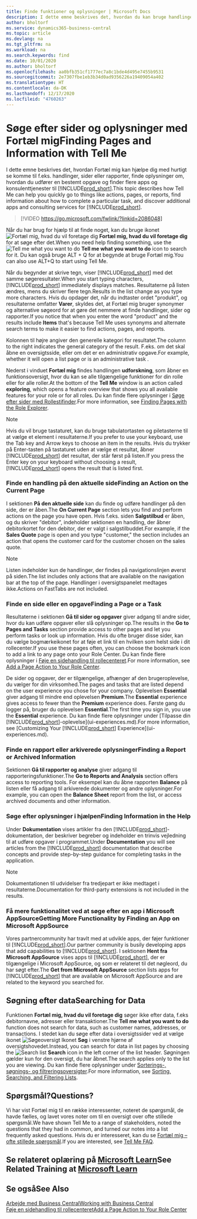 ```yaml
---
title: Finde funktioner og oplysninger | Microsoft Docs
description: I dette emne beskrives det, hvordan du kan bruge handlinger, sider, rapporter, dokumentation og data samt andre programmer og konsulenttjenester.
author: bholtorf
ms.service: dynamics365-business-central
ms.topic: article
ms.devlang: na
ms.tgt_pltfrm: na
ms.workload: na
ms.search.keywords: find
ms.date: 10/01/2020
ms.author: bholtorf
ms.openlocfilehash: aa0bfb351cf1777ec7a8c1bde4d495e7455b9531
ms.sourcegitcommit: 2e7307fbe1eb3b34d0ad9356226a19409054a402
ms.translationtype: HT
ms.contentlocale: da-DK
ms.lasthandoff: 12/17/2020
ms.locfileid: "4760263"
---
```

# <a name="finding-pages-and-information-with-tell-me"></a><span data-ttu-id="9356b-103">Søge efter sider og oplysninger med Fortæl mig</span><span class="sxs-lookup"><span data-stu-id="9356b-103">Finding Pages and Information with Tell Me</span></span>  
<span data-ttu-id="9356b-104">I dette emne beskrives det, hvordan Fortæl mig kan hjælpe dig med hurtigt se komme til f.eks. handlinger, sider eller rapporter, finde oplysninger om, hvordan du udfører en bestemt opgave og finder flere apps og konsulenttjenester til [!INCLUDE[prod_short](includes/prod_short.md)].</span><span class="sxs-lookup"><span data-stu-id="9356b-104">This topic describes how Tell Me can help you quickly go to things like actions, pages, or reports, find information about how to complete a particular task, and discover additional apps and consulting services for [!INCLUDE[prod_short](includes/prod_short.md)].</span></span>  


> [!VIDEO https://go.microsoft.com/fwlink/?linkid=2086048]

<span data-ttu-id="9356b-105">Når du har brug for hjælp til at finde noget, kan du bruge ikonet ![Fortæl mig, hvad du vil foretage dig](media/ui-search/search.png "Søge efter side eller rapport") **Fortæl mig, hvad du vil foretage dig** for at søge efter det.</span><span class="sxs-lookup"><span data-stu-id="9356b-105">When you need help finding something, use the ![Tell me what you want to do](media/ui-search/search.png "Search for Page or Report") **Tell me what you want to do** icon to search for it.</span></span> <span data-ttu-id="9356b-106">Du kan også bruge ALT + Q for at begynde at bruge Fortæl mig.</span><span class="sxs-lookup"><span data-stu-id="9356b-106">You can also use ALT+Q to start using Tell Me.</span></span>

<span data-ttu-id="9356b-107">Når du begynder at skrive tegn, viser [!INCLUDE[prod_short](includes/prod_short.md)] med det samme søgeresultater.</span><span class="sxs-lookup"><span data-stu-id="9356b-107">When you start typing characters, [!INCLUDE[prod_short](includes/prod_short.md)] immediately displays matches.</span></span> <span data-ttu-id="9356b-108">Resultaterne på listen ændres, mens du skriver flere tegn.</span><span class="sxs-lookup"><span data-stu-id="9356b-108">Results in the list change as you type more characters.</span></span> <span data-ttu-id="9356b-109">Hvis du opdager det, når du indtaster ordet "produkt", og resultaterne omfatter **Varer**, skyldes det, at Fortæl mig bruger synonymer og alternative søgeord for at gøre det nemmere at finde handlinger, sider og rapporter.</span><span class="sxs-lookup"><span data-stu-id="9356b-109">If you notice that when you enter the word "product" and the results include **Items** that's because Tell Me uses synonyms and alternate search terms to make it easier to find actions, pages, and reports.</span></span>

<span data-ttu-id="9356b-110">Kolonnen til højre angiver den generelle kategori for resultatet.</span><span class="sxs-lookup"><span data-stu-id="9356b-110">The column to the right indicates the general category of the result.</span></span> <span data-ttu-id="9356b-111">F.eks. om det skal åbne en oversigtsside, eller om det er en administrativ opgave.</span><span class="sxs-lookup"><span data-stu-id="9356b-111">For example, whether it will open a list page or is an administrative task .</span></span>  

<span data-ttu-id="9356b-112">Nederst i vinduet **Fortæl mig** findes handlingen **udforskning**, som åbner en funktionsoversigt, hvor du kan se alle tilgængelige funktioner for din rolle eller for alle roller.</span><span class="sxs-lookup"><span data-stu-id="9356b-112">At the bottom of the **Tell Me** window is an action called **exploring**, which opens a feature overview that shows you all available features for your role or for all roles.</span></span> <span data-ttu-id="9356b-113">Du kan finde flere oplysninger i [Søge efter sider med Rollestifinder](ui-role-explorer.md).</span><span class="sxs-lookup"><span data-stu-id="9356b-113">For more information, see [Finding Pages with the Role Explorer](ui-role-explorer.md).</span></span>

> [!NOTE]  
>   <span data-ttu-id="9356b-114">Hvis du vil bruge tastaturet, kan du bruge tabulatortasten og piletasterne til at vælge et element i resultaterne.</span><span class="sxs-lookup"><span data-stu-id="9356b-114">If you prefer to use your keyboard, use the Tab key and Arrow keys to choose an item in the results.</span></span> <span data-ttu-id="9356b-115">Hvis du trykker på Enter-tasten på tastaturet uden at vælge et resultat, åbner [!INCLUDE[prod_short](includes/prod_short.md)] det resultat, der står først på listen.</span><span class="sxs-lookup"><span data-stu-id="9356b-115">If you press the Enter key on your keyboard without choosing a result, [!INCLUDE[prod_short](includes/prod_short.md)] opens the result that is listed first.</span></span>

### <a name="finding-an-action-on-the-current-page"></a><span data-ttu-id="9356b-116">Finde en handling på den aktuelle side</span><span class="sxs-lookup"><span data-stu-id="9356b-116">Finding an Action on the Current Page</span></span>
<span data-ttu-id="9356b-117">I sektionen **På den aktuelle side** kan du finde og udføre handlinger på den side, der er åben.</span><span class="sxs-lookup"><span data-stu-id="9356b-117">The **On Current Page** section lets you find and perform actions on the page you have open.</span></span> <span data-ttu-id="9356b-118">Hvis f.eks. siden **Salgstilbud** er åben, og du skriver "debitor", indeholder sektionen en handling, der åbner debitorkortet for den debitor, der er valgt i salgstilbuddet.</span><span class="sxs-lookup"><span data-stu-id="9356b-118">For example, if the **Sales Quote** page is open and you type "customer," the section includes an action that opens the customer card for the customer chosen on the sales quote.</span></span>

> [!NOTE]  
>   <span data-ttu-id="9356b-119">Listen indeholder kun de handlinger, der findes på navigationslinjen øverst på siden.</span><span class="sxs-lookup"><span data-stu-id="9356b-119">The list includes only actions that are available on the navigation bar at the top of the page.</span></span> <span data-ttu-id="9356b-120">Handlinger i oversigtspanelet medtages ikke.</span><span class="sxs-lookup"><span data-stu-id="9356b-120">Actions on FastTabs are not included.</span></span>  

### <a name="finding-a-page-or-a-task"></a><span data-ttu-id="9356b-121">Finde en side eller en opgave</span><span class="sxs-lookup"><span data-stu-id="9356b-121">Finding a Page or a Task</span></span>
<span data-ttu-id="9356b-122">Resultaterne i sektionen **Gå til sider og opgaver** giver adgang til andre sider, hvor du kan udføre opgaver eller slå oplysninger op.</span><span class="sxs-lookup"><span data-stu-id="9356b-122">The results in the **Go to Pages and Tasks** section provide access to other pages and let you perform tasks or look up information.</span></span> <span data-ttu-id="9356b-123">Hvis du ofte bruger disse sider, kan du vælge bogmærkeikonet for at føje et link til en hvilken som helst side i dit rollecenter.</span><span class="sxs-lookup"><span data-stu-id="9356b-123">If you use these pages often, you can choose the bookmark icon to add a link to any page onto your Role Center.</span></span> <span data-ttu-id="9356b-124">Du kan finde flere oplysninger i [Føje en sidehandling til rollecenteret](ui-bookmarks.md).</span><span class="sxs-lookup"><span data-stu-id="9356b-124">For more information, see [Add a Page Action to Your Role Center](ui-bookmarks.md).</span></span>

<span data-ttu-id="9356b-125">De sider og opgaver, der er tilgængelige, afhænger af den brugeroplevelse, du vælger for din virksomhed.</span><span class="sxs-lookup"><span data-stu-id="9356b-125">The pages and tasks that are listed depend on the user experience you chose for your company.</span></span> <span data-ttu-id="9356b-126">Oplevelsen **Essential** giver adgang til mindre end oplevelsen **Premium**.</span><span class="sxs-lookup"><span data-stu-id="9356b-126">The **Essential** experience gives access to fewer than the **Premium** experience does.</span></span> <span data-ttu-id="9356b-127">Første gang du logger på, bruger du oplevelsen **Essential**.</span><span class="sxs-lookup"><span data-stu-id="9356b-127">The first time you sign in, you use the **Essential** experience.</span></span> <span data-ttu-id="9356b-128">Du kan finde flere oplysninger under [Tilpasse din [!INCLUDE[prod_short](includes/prod_short.md)]-oplevelse](ui-experiences.md).</span><span class="sxs-lookup"><span data-stu-id="9356b-128">For more information, see [Customizing Your [!INCLUDE[prod_short](includes/prod_short.md)] Experience](ui-experiences.md).</span></span>

### <a name="finding-a-report-or-archived-information"></a><span data-ttu-id="9356b-129">Finde en rapport eller arkiverede oplysninger</span><span class="sxs-lookup"><span data-stu-id="9356b-129">Finding a Report or Archived Information</span></span>
<span data-ttu-id="9356b-130">Sektionen **Gå til rapporter og analyse** giver adgang til rapporteringsfunktioner.</span><span class="sxs-lookup"><span data-stu-id="9356b-130">The **Go to Reports and Analysis** section offers access to reporting tools.</span></span> <span data-ttu-id="9356b-131">For eksempel kan du åbne rapporten **Balance** på listen eller få adgang til arkiverede dokumenter og andre oplysninger.</span><span class="sxs-lookup"><span data-stu-id="9356b-131">For example, you can open the **Balance Sheet** report from the list, or access archived documents and other information.</span></span>  

### <a name="finding-information-in-the-help"></a><span data-ttu-id="9356b-132">Søge efter oplysninger i hjælpen</span><span class="sxs-lookup"><span data-stu-id="9356b-132">Finding Information in the Help</span></span>
<span data-ttu-id="9356b-133">Under **Dokumentation** vises artikler fra den [!INCLUDE[prod_short](includes/prod_short.md)]-dokumentation, der beskriver begreber og indeholder en trinvis vejledning til at udføre opgaver i programmet.</span><span class="sxs-lookup"><span data-stu-id="9356b-133">Under **Documentation** you will see articles from the [!INCLUDE[prod_short](includes/prod_short.md)] documentation that describe concepts and provide step-by-step guidance for completing tasks in the application.</span></span>    

> [!NOTE]  
> <span data-ttu-id="9356b-134">Dokumentationen til udvidelser fra tredjepart er ikke medtaget i resultaterne.</span><span class="sxs-lookup"><span data-stu-id="9356b-134">Documentation for third-party extensions is not included in the results.</span></span>

### <a name="getting-more-functionality-by-finding-an-app-on-microsoft-appsource"></a><span data-ttu-id="9356b-135">Få mere funktionalitet ved at søge efter en app i Microsoft AppSource</span><span class="sxs-lookup"><span data-stu-id="9356b-135">Getting More Functionality by Finding an App on Microsoft AppSource</span></span>
<span data-ttu-id="9356b-136">Vores partnercommunity har travlt med at udvikle apps, der føjer funktioner til [!INCLUDE[prod_short](includes/prod_short.md)].</span><span class="sxs-lookup"><span data-stu-id="9356b-136">Our partner community is busily developing apps that add capabilities to [!INCLUDE[prod_short](includes/prod_short.md)].</span></span> <span data-ttu-id="9356b-137">I sektionen **Hent fra Microsoft AppSource** vises apps til [!INCLUDE[prod_short](includes/prod_short.md)], der er tilgængelige i Microsoft AppSource, og som er relateret til det nøgleord, du har søgt efter.</span><span class="sxs-lookup"><span data-stu-id="9356b-137">The **Get from Microsoft AppSource** section lists apps for [!INCLUDE[prod_short](includes/prod_short.md)] that are available on Microsoft AppSource and are related to the keyword you searched for.</span></span>

## <a name="searching-for-data"></a><span data-ttu-id="9356b-138">Søgning efter data</span><span class="sxs-lookup"><span data-stu-id="9356b-138">Searching for Data</span></span>
<span data-ttu-id="9356b-139">Funktionen **Fortæl mig, hvad du vil foretage dig** søger ikke efter data, f.eks debitornavne, adresser eller transaktioner.</span><span class="sxs-lookup"><span data-stu-id="9356b-139">The **Tell me what you want to do** function does not search for data, such as customer names, addresses, or transactions.</span></span> <span data-ttu-id="9356b-140">I stedet kan du søge efter data i oversigtssider ved at vælge ikonet ![Søgeoversigt](media/ui-search/search-list.png "Ikonet Søgeoversigt") Ikonet **Søg** i venstre hjørne af oversigtshovedet.</span><span class="sxs-lookup"><span data-stu-id="9356b-140">Instead, you can search for data in list pages by choosing the ![Search list](media/ui-search/search-list.png "Search list icon") **Search** icon in the left corner of the list header.</span></span> <span data-ttu-id="9356b-141">Søgningen gælder kun for den oversigt, du har åbnet.</span><span class="sxs-lookup"><span data-stu-id="9356b-141">The search applies only to the list you are viewing.</span></span> <span data-ttu-id="9356b-142">Du kan finde flere oplysninger under [Sorterings-, søgnings- og filtreringsoversigter](ui-enter-criteria-filters.md).</span><span class="sxs-lookup"><span data-stu-id="9356b-142">For more information, see [Sorting, Searching, and Filtering Lists](ui-enter-criteria-filters.md).</span></span>

## <a name="questions"></a><span data-ttu-id="9356b-143">Spørgsmål?</span><span class="sxs-lookup"><span data-stu-id="9356b-143">Questions?</span></span>
<span data-ttu-id="9356b-144">Vi har vist Fortæl mig til en række interessenter, noteret de spørgsmål, de havde fælles, og lavet vores noter om til en oversigt over ofte stillede spørgsmål.</span><span class="sxs-lookup"><span data-stu-id="9356b-144">We have shown Tell Me to a range of stakeholders, noted the questions that they had in common, and turned our notes into a list frequently asked questions.</span></span> <span data-ttu-id="9356b-145">Hvis du er interesseret, kan du se [Fortæl mig – ofte stillede spørgsmål](ui-search-faq.md).</span><span class="sxs-lookup"><span data-stu-id="9356b-145">If you are interested, see [Tell Me FAQ](ui-search-faq.md).</span></span>

## <a name="see-related-training-at-microsoft-learn"></a><span data-ttu-id="9356b-146">Se relateret oplæring på [Microsoft Learn](/learn/modules/user-interface-dynamics-365-business-central/index)</span><span class="sxs-lookup"><span data-stu-id="9356b-146">See Related Training at [Microsoft Learn](/learn/modules/user-interface-dynamics-365-business-central/index)</span></span>

## <a name="see-also"></a><span data-ttu-id="9356b-147">Se også</span><span class="sxs-lookup"><span data-stu-id="9356b-147">See Also</span></span>
[<span data-ttu-id="9356b-148">Arbejde med Business Central</span><span class="sxs-lookup"><span data-stu-id="9356b-148">Working with Business Central</span></span>](ui-work-product.md)  
[<span data-ttu-id="9356b-149">Føje en sidehandling til rollecenteret</span><span class="sxs-lookup"><span data-stu-id="9356b-149">Add a Page Action to Your Role Center</span></span>](ui-bookmarks.md)
